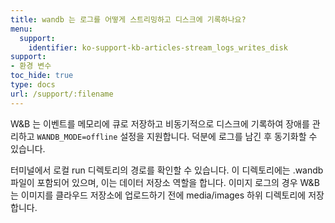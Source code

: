 ```yaml
---
title: wandb 는 로그를 어떻게 스트리밍하고 디스크에 기록하나요?
menu:
  support:
    identifier: ko-support-kb-articles-stream_logs_writes_disk
support:
- 환경 변수
toc_hide: true
type: docs
url: /support/:filename
---
```


W&B 는 이벤트를 메모리에 큐로 저장하고 비동기적으로 디스크에 기록하여 장애를 관리하고 `WANDB_MODE=offline` 설정을 지원합니다. 덕분에 로그를 남긴 후 동기화할 수 있습니다.

터미널에서 로컬 run 디렉토리의 경로를 확인할 수 있습니다. 이 디렉토리에는 .wandb 파일이 포함되어 있으며, 이는 데이터 저장소 역할을 합니다. 이미지 로그의 경우 W&B 는 이미지를 클라우드 저장소에 업로드하기 전에 media/images 하위 디렉토리에 저장합니다.